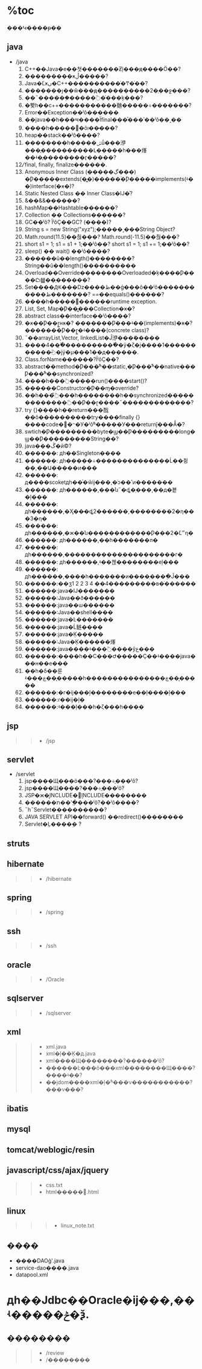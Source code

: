 # %toc #
���Կ����ᵽ��
## java ##
- /java
  1. C++��Java�е��쳣�������Ƶļ���ԭ����Ӧ��?
  1. ���������ӿڵ�����?
  1. Java�Ľӿں�C++����������ͬ�Ͳ�ͬ��?
  1. �������յ��ŵ���ԭ����������2�ֻ��ջ���?
  1. ��˵������֪�����߳�ͬ���ķ���?
  1. �뽲һ��c++�����������麯�����÷�������?
  1. Error��Exception��ʲô������
  1. ��java��һ���౻����Ϊfinal���ͣ���ʾ��ʲô��˼��
  1. ����һ������õı��̷���?
  1. heap��stack��ʲô����?
  1. ��������һ�����ݽṹ���洢���ֳ����������Լ�����һ���㷨��ʵ�ֳ��������ӷ�����?
  1. ̸̸final, finally, finalize������.
  1. Anonymous Inner Class (�����ڲ���) �Ƿ�����extends(�̳�)�����࣬�Ƿ�����implements(ʵ��)interface(�ӿ�)?
  1. Static Nested Class �� Inner Class�Ĳ�ͬ?
  1. &��&&������?
  1. hashMap��Hashtable������?
  1. Collection �� Collections������?
  1. GC��ʲô? ΪʲôҪ��GC? (����)?
  1. String s = new String("xyz");�����˼���String Object?
  1. Math.round(11.5)��춶���? Math.round(-11.5)��춶���?
  1. short s1 = 1; s1 = s1 + 1;��ʲô��? short s1 = 1; s1 += 1;��ʲô��?
  1. sleep() �� wait() ��ʲô����?
  1. ������û��length()��������? String��û��length()����������
  1. Overload��Override��������Overloaded�ķ����Ƿ����Ըı䷵��ֵ������?
  1. Set����Ԫ���ǲ����ظ��ģ���ô��ʲô�����������ظ�������? ==��equals()������?
  1. ����һ�����������runtime exception.
  1. List, Set, Map�Ƿ��̳���Collection�ӿ�?
  1. abstract class��interface��ʲô����?
  1. �ӿ��Ƿ��ɼ̳нӿ�? �������Ƿ���ʵ��(implements)�ӿ�? �������Ƿ��ɼ̳�ʵ����(concrete class)?
  1. ˵��arrayList,Vector, linkedList�Ĵ洢���ܺ�����
  1. ����4���̣߳����������߳�ÿ�ζ�j����1�����������̶߳�jÿ�μ���1��д������.
  1. Class.forName������?ΪʲôҪ��?
  1. abstract��method�Ƿ���ͬʱ��static,�Ƿ���ͬʱ��native���Ƿ���ͬʱ��synchronized?
  1. ����һ���߳�����run()����start()?
  1. ������Constructor�Ƿ��ɱ�override?
  1. ��һ���߳̽���һ��������һ��synchronized�������������߳��Ƿ��ɽ����˶�������������?
  1. try {}����һ��return���䣬��ô����������try����finally {}����code�᲻�ᱻִ�У�ʲôʱ����ִ�У���returnǰ���Ǻ�?
  1. swtich�Ƿ���������byte�ϣ��Ƿ���������long�ϣ��Ƿ���������String��?
  1. java���ڴ�й©?
  1. ������: дһ��Singleton����
  1. ������: дһ�����÷��������������Ĺ��췽��,��Ա�����ͷ���
  1. ������: д����scoketдһ��ͨ�ŵĳ���,�ֿͻ��˺ͷ�������
  1. ������: дһ������,���ն˶�ȡ�ַ���,��д�뵽�ļ���
  1. ������: дһ������,�Ӽ��̶�ȡ2������,��������2�η���3�η�
  1. ������: дһ������,�ж��ն������������Ƿ���2�Ľ״η�
  1. ������: дһ������,��һ�������л�
  1. ������: дһ������,�����������ֵ����������г�
  1. ������: дһ������,ʵ��쳲��������еļ���
  1. ������: дһ������,����һ���ַ����и����ַ����ֵĴ���
  1. ������:��ӡ1 2 2 3 4 ��4���������в�ͬ������
  1. ������:java�Ĳ�������
  1. ������:Java��ð������
  1. ������:java��ѡ������
  1. ������:Java��shell����
  1. ������:java�Ŀ�������
  1. ������:java�Ĺ鲢����
  1. ������:java�Ķ�����
  1. ������:Java�Ķ������㷨
  1. ������:java����ʵ���߳����ӳع���
  1. ������:����һ��C���Ժ�����Ҫ��ʵ����java���н��е���
  1. ��һ�δ��룬ʵ���ڿ���̨����һ�����ֺ����������ڿ���̨����
  1. ������:�г�ĳ���ļ��������е��ļ����ļ���
  1. ������:ɾ��ĳ�ļ�
  1. ������:ʵ�ִ��ļ���һ�ζ���һ���ַ�
## jsp ##
> > - /jsp
## servlet ##
- /servlet
  1. jsp����Щ���ö���?���÷ֱ���ʲô?
  1. jsp����Щ����?���÷ֱ���ʲô?
  1. JSP�ж�̬INCLUDE�뾲̬INCLUDE��������
  1. ������ת��ʽ�ֱ���ʲô?��ʲô����?
  1. ˵һ˵Servlet����������?
  1. JAVA SERVLET API��forward() ��redirect()��������
  1. Servlet�Ļ����ܹ� ?
## struts ##
## hibernate ##
> > - /hibernate
## spring ##
> > - /spring
## ssh ##
> > - /ssh
## oracle ##
> > - /Oracle
## sqlserver ##
> > - /sqlserver
## xml ##
> > - xml.java
> > - xml�ļ��Ķ�д.java
> > - xml����Щ��������?������ʲô?
> > - ������Ŀ���õ���xml��������Щ����?����ʵ�ֵ�?
> > - ��jdom����xml�ļ�ʱ���ν�����������?���ν���?
## ibatis ##
## mysql ##
## tomcat/weblogic/resin ##
## javascript/css/ajax/jquery ##
> > - css.txt
> > - html�����﷨.html
## linux ##
> > > - linux\_note.txt
## ���� ##
- ����DAOģʽ.java
- service-dao����.java
- datapool.xml
# дһ��Jdbc��Oracle�ĳ���,��ʵ�����ݲ�ѯ.
## �������� ##

> > - /review
> > - /��������